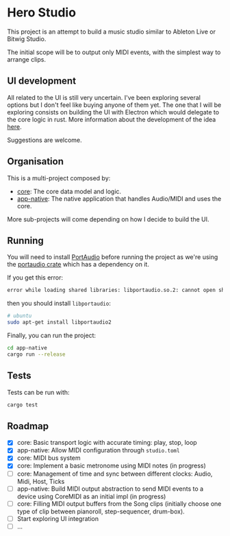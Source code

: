 # Hero Studio

This project is an attempt to build a music studio similar to Ableton Live or Bitwig Studio.

The initial scope will be to output only MIDI events, with the simplest way to arrange clips.

## UI development

All related to the UI is still very uncertain. I've been exploring several options but I don't feel like buying anyone of them yet. The one that I will be exploring consists on building the UI with Electron which would delegate to the core logic in rust. More information about the development of the idea [here](https://github.com/chris-zen/hero-studio/wiki/Electron-ideas).

Suggestions are welcome.

## Organisation

This is a multi-project composed by:

- [core](core): The core data model and logic.
- [app-native](app-native): The native application that handles Audio/MIDI and uses the core.

More sub-projects will come depending on how I decide to build the UI.

## Running

You will need to install [PortAudio](http://www.portaudio.com/download.html) before running the project as we're using the [portaudio crate](https://docs.rs/crate/portaudio/0.7.0) which has a dependency on it.

If you get this error:

```sh
error while loading shared libraries: libportaudio.so.2: cannot open shared object file: No such file or directory
```

then you should install `libportaudio`:

```sh
# ubuntu
sudo apt-get install libportaudio2
```

Finally, you can run the project:

```sh
cd app-native
cargo run --release
```

## Tests

Tests can be run with:

```sh
cargo test
```

## Roadmap

- [x] core: Basic transport logic with accurate timing: play, stop, loop
- [x] app-native: Allow MIDI configuration through `studio.toml`
- [x] core: MIDI bus system
- [x] core: Implement a basic metronome using MIDI notes (in progress)
- [ ] core: Management of time and sync between different clocks: Audio, Midi, Host, Ticks
- [ ] app-native: Build MIDI output abstraction to send MIDI events to a device using CoreMIDI as an initial impl (in progress)
- [ ] core: Filling MIDI output buffers from the Song clips (initially choose one type of clip between pianoroll, step-sequencer, drum-box).
- [ ] Start exploring UI integration
- [ ] ...
